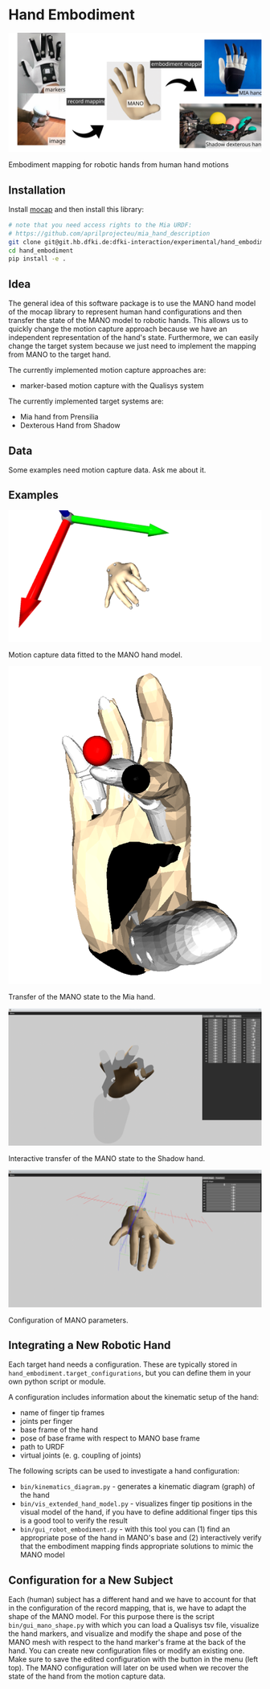 # Hand Embodiment

![Overview](doc/source/_static/overview.svg)

Embodiment mapping for robotic hands from human hand motions

## Installation

Install [mocap](https://git.hb.dfki.de/dfki-interaction/mocap) and then
install this library:

```bash
# note that you need access rights to the Mia URDF:
# https://github.com/aprilprojecteu/mia_hand_description
git clone git@git.hb.dfki.de:dfki-interaction/experimental/hand_embodiment.git --recursive
cd hand_embodiment
pip install -e .
```

## Idea

The general idea of this software package is to use the MANO hand model of
the mocap library to represent human hand configurations and then transfer
the state of the MANO model to robotic hands. This allows us to quickly
change the motion capture approach because we have an independent
representation of the hand's state. Furthermore, we can easily change
the target system because we just need to implement the mapping from
MANO to the target hand.

The currently implemented motion capture approaches are:
* marker-based motion capture with the Qualisys system

The currently implemented target systems are:
* Mia hand from Prensilia
* Dexterous Hand from Shadow

## Data

Some examples need motion capture data. Ask me about it.

## Examples

![MoCap to MANO](doc/source/_static/mocap_to_mano.png)

Motion capture data fitted to the MANO hand model.

![MANO to Mia](doc/source/_static/mia_embodiment.png)

Transfer of the MANO state to the Mia hand.

![MANO to Mia](doc/source/_static/shadow_embodiment.png)

Interactive transfer of the MANO state to the Shadow hand.

![MANO to Mia](doc/source/_static/mano_shape.png)

Configuration of MANO parameters.

## Integrating a New Robotic Hand

Each target hand needs a configuration. These are typically stored in
`hand_embodiment.target_configurations`, but you can define them in your
own python script or module.

A configuration includes information about the kinematic setup of the hand:

* name of finger tip frames
* joints per finger
* base frame of the hand
* pose of base frame with respect to MANO base frame
* path to URDF
* virtual joints (e. g. coupling of joints)

The following scripts can be used to investigate a hand configuration:

* `bin/kinematics_diagram.py` - generates a kinematic diagram (graph) of the
  hand
* `bin/vis_extended_hand_model.py` - visualizes finger tip positions in the
  visual model of the hand, if you have to define additional finger tips this
  is a good tool to verify the result
* `bin/gui_robot_embodiment.py` - with this tool you can (1) find an
  appropriate pose of the hand in MANO's base and (2) interactively verify
  that the embodiment mapping finds appropriate solutions to mimic the MANO
  model

## Configuration for a New Subject

Each (human) subject has a different hand and we have to account for that in
the configuration of the record mapping, that is, we have to adapt the shape
of the MANO model. For this purpose there is the script `bin/gui_mano_shape.py`
with which you can load a Qualisys tsv file, visualize the hand markers,
and visualize and modify the shape and pose of the MANO mesh with respect to
the hand marker's frame at the back of the hand. You can create new
configuration files or modify an existing one. Make sure to save the edited
configuration with the button in the menu (left top). The MANO configuration
will later on be used when we recover the state of the hand from the motion
capture data.
